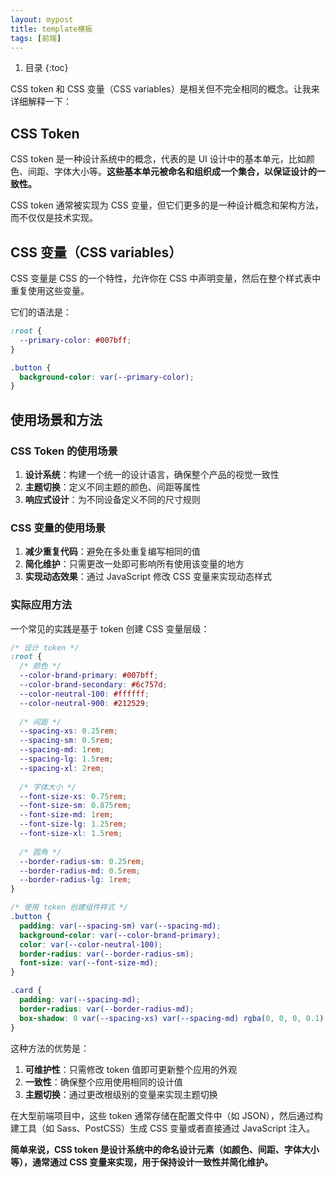 ```yaml
---
layout: mypost
title: template模板
tags: [前端]
---
```


1. 目录
{:toc}


CSS token 和 CSS 变量（CSS variables）是相关但不完全相同的概念。让我来详细解释一下：

## CSS Token

CSS token 是一种设计系统中的概念，代表的是 UI 设计中的基本单元，比如颜色、间距、字体大小等。**这些基本单元被命名和组织成一个集合，以保证设计的一致性。**

CSS token 通常被实现为 CSS 变量，但它们更多的是一种设计概念和架构方法，而不仅仅是技术实现。

## CSS 变量（CSS variables）

CSS 变量是 CSS 的一个特性，允许你在 CSS 中声明变量，然后在整个样式表中重复使用这些变量。

它们的语法是：

```css
:root {
  --primary-color: #007bff;
}

.button {
  background-color: var(--primary-color);
}
```

## 使用场景和方法

### CSS Token 的使用场景

1. **设计系统**：构建一个统一的设计语言，确保整个产品的视觉一致性
2. **主题切换**：定义不同主题的颜色、间距等属性
3. **响应式设计**：为不同设备定义不同的尺寸规则

### CSS 变量的使用场景

1. **减少重复代码**：避免在多处重复编写相同的值
2. **简化维护**：只需更改一处即可影响所有使用该变量的地方
3. **实现动态效果**：通过 JavaScript 修改 CSS 变量来实现动态样式

### 实际应用方法

一个常见的实践是基于 token 创建 CSS 变量层级：

```css
/* 设计 token */
:root {
  /* 颜色 */
  --color-brand-primary: #007bff;
  --color-brand-secondary: #6c757d;
  --color-neutral-100: #ffffff;
  --color-neutral-900: #212529;
  
  /* 间距 */
  --spacing-xs: 0.25rem;
  --spacing-sm: 0.5rem;
  --spacing-md: 1rem;
  --spacing-lg: 1.5rem;
  --spacing-xl: 2rem;
  
  /* 字体大小 */
  --font-size-xs: 0.75rem;
  --font-size-sm: 0.875rem;
  --font-size-md: 1rem;
  --font-size-lg: 1.25rem;
  --font-size-xl: 1.5rem;
  
  /* 圆角 */
  --border-radius-sm: 0.25rem;
  --border-radius-md: 0.5rem;
  --border-radius-lg: 1rem;
}

/* 使用 token 创建组件样式 */
.button {
  padding: var(--spacing-sm) var(--spacing-md);
  background-color: var(--color-brand-primary);
  color: var(--color-neutral-100);
  border-radius: var(--border-radius-sm);
  font-size: var(--font-size-md);
}

.card {
  padding: var(--spacing-md);
  border-radius: var(--border-radius-md);
  box-shadow: 0 var(--spacing-xs) var(--spacing-md) rgba(0, 0, 0, 0.1);
}
```

这种方法的优势是：

1. **可维护性**：只需修改 token 值即可更新整个应用的外观
2. **一致性**：确保整个应用使用相同的设计值
3. **主题切换**：通过更改根级别的变量来实现主题切换

在大型前端项目中，这些 token 通常存储在配置文件中（如 JSON），然后通过构建工具（如 Sass、PostCSS）生成 CSS 变量或者直接通过 JavaScript 注入。

**简单来说，CSS token 是设计系统中的命名设计元素（如颜色、间距、字体大小等），通常通过 CSS 变量来实现，用于保持设计一致性并简化维护。**